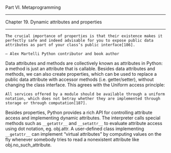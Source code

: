 Part VI. Metaprogramming
************************

Chapter 19. Dynamic attributes and properties
*********************************************

```
The crucial importance of properties is that their existence makes it perfectly safe and indeed advisable for you to expose public data attributes as part of your class’s public interface[186].

— Alex Martelli Python contributor and book author
```  

Data attributes and methods are collectively known as attributes in Python: a method is just an attribute that is callable. Besides data attributes and methods, we can also create properties, which can be used to replace a public data attribute with accessor methods (i.e. getter/setter), without changing the class interface. This agrees with the Uniform access principle:  

```
All services offered by a module should be available through a uniform notation, which does not betray whether they are implemented through storage or through computation[187].
```  

Besides properties, Python provides a rich API for controlling attribute access and implementing dynamic attributes. The interpreter calls special methods such as `__getattr__` and `__setattr__` to evaluate attribute access using dot notation, eg. obj.attr. A user-defined class implementing `__getattr__` can implement “virtual attributes” by computing values on the fly whenever somebody tries to read a nonexistent attribute like obj.no_such_attribute.

